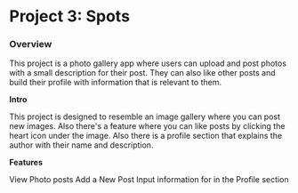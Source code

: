# Project 3: Spots

### Overview

This project is a photo gallery app where users can upload and post photos with a small description for their post. They can also like other posts and build their profile with information that is relevant to them.

**Intro**

This project is designed to resemble an image gallery where you can post new images. Also there's a feature where you can like posts by clicking the heart icon under the image. Also there is a profile section that explains the author with their name and description.

**Features**

View Photo posts
Add a New Post
Input information for in the Profile section
